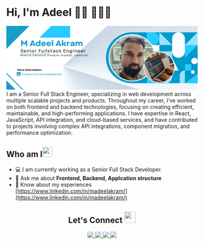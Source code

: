 # Hi, I'm Adeel 👋🏾 👩🏾‍💻

<img src="https://raw.githubusercontent.com/adeelakram696/adeelakram696/master/cover.png" alt="banner that says Adeel akram - fullstack developer with ReactJS, Nodejs, expressjs, graphql, postgres">
I am a Senior Full Stack Engineer, specializing in web development across multiple scalable projects and products. Throughout my career, I’ve worked on both frontend and backend technologies, focusing on creating efficient, maintainable, and high-performing applications. I have expertise in React, JavaScript, API integration, and cloud-based services, and have contributed to projects involving complex API integrations, component migration, and performance optimization.

<h2 align="left">Who am I<img src="https://media.giphy.com/media/pDh3IDoUswmZrqdRip/giphy.gif" height="27px" width="25px"></h2>

- 💻 I am currently working as a Senior Full Stack Developer.
- 💬 Ask me about **Frontend, Backend, Applcation structure**
- 📄 Know about my experiences [https://www.linkedin.com/in/madeelakram/](https://www.linkedin.com/in/madeelakram/)

<h2 align="center"> Let's Connect <img src="https://media.giphy.com/media/jOz35yxbuhvVQDKrce/giphy.gif" height="30px" width="30px"></h2>

<div align="center">
      <a href="https://www.linkedin.com/in/madeelakram/">
        <img src="https://img.shields.io/badge/LinkedIn-0077B5?style=for-the-badge&logo=linkedin&logoColor=white">
      </a>
      <a href="https://www.upwork.com/freelancers/adeelakram27">
        <img src="https://img.shields.io/badge/UpWork-6FDA44?style=for-the-badge&logo=Upwork&logoColor=white">
      </a>
      <a href="https://github.com/adeelakram696/">
        <img src="https://img.shields.io/badge/GitHub-100000?style=for-the-badge&logo=github&logoColor=white">
      </a>
      <a href="mailto:adeelakram696@gmail.com">
        <img src="https://img.shields.io/badge/Gmail-D14836?style=for-the-badge&logo=gmail&logoColor=white">
      </a>
</div>
